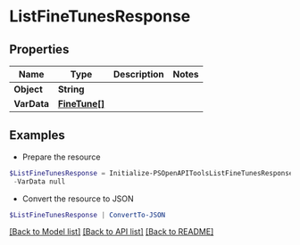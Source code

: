 # ListFineTunesResponse
## Properties

Name | Type | Description | Notes
------------ | ------------- | ------------- | -------------
**Object** | **String** |  | 
**VarData** | [**FineTune[]**](FineTune.md) |  | 

## Examples

- Prepare the resource
```powershell
$ListFineTunesResponse = Initialize-PSOpenAPIToolsListFineTunesResponse  -Object null `
 -VarData null
```

- Convert the resource to JSON
```powershell
$ListFineTunesResponse | ConvertTo-JSON
```

[[Back to Model list]](../README.md#documentation-for-models) [[Back to API list]](../README.md#documentation-for-api-endpoints) [[Back to README]](../README.md)

